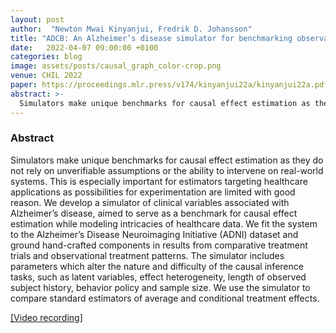```yaml
---
layout: post
author:  "Newton Mwai Kinyanjui, Fredrik D. Johansson"
title: "ADCB: An Alzheimer’s disease simulator for benchmarking observational estimators of causal effects"
date:   2022-04-07 09:00:00 +0100
categories: blog
image: assets/posts/causal_graph_color-crop.png
venue: CHIL 2022
paper: https://proceedings.mlr.press/v174/kinyanjui22a/kinyanjui22a.pdf
abstract: >-
  Simulators make unique benchmarks for causal effect estimation as they do not rely on unverifiable assumptions or the ability to intervene on real-world systems. This is especially important for estimators targeting healthcare applications as possibilities for experimentation are limited with good reason. We develop a simulator of clinical variables associated with Alzheimer’s disease, aimed to serve as a benchmark for causal effect estimation while modeling intricacies of healthcare data. We fit the system to the Alzheimer’s Disease Neuroimaging Initiative (ADNI) dataset and ground hand-crafted components in results from comparative treatment trials and observational treatment patterns. The simulator includes parameters which alter the nature and difficulty of the causal inference tasks, such as latent variables, effect heterogeneity, length of observed subject history, behavior policy and sample size. We use the simulator to compare standard estimators of average and conditional treatment effects.
---
```


### Abstract
Simulators make unique benchmarks for causal effect estimation as they do not rely on unverifiable assumptions or the ability to intervene on real-world systems. This is especially important for estimators targeting healthcare applications as possibilities for experimentation are limited with good reason. We develop a simulator of clinical variables associated with Alzheimer’s disease, aimed to serve as a benchmark for causal effect estimation while modeling intricacies of healthcare data. We fit the system to the Alzheimer’s Disease Neuroimaging Initiative (ADNI) dataset and ground hand-crafted components in results from comparative treatment trials and observational treatment patterns. The simulator includes parameters which alter the nature and difficulty of the causal inference tasks, such as latent variables, effect heterogeneity, length of observed subject history, behavior policy and sample size. We use the simulator to compare standard estimators of average and conditional treatment effects.

[[Video recording]](https://slideslive.com/38979159/adcb-an-alzheimers-disease-simulator-for-benchmarking-observational-estimators-of-causal-effects?ref=recommended)
